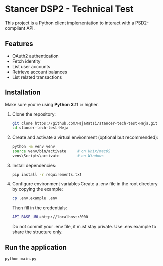 # Stancer DSP2 - Technical Test

This project is a Python client implementation to interact with a PSD2-compliant API.

## Features

- OAuth2 authentication
- Fetch identity
- List user accounts
- Retrieve account balances
- List related transactions

## Installation

Make sure you're using **Python 3.11** or higher.

1. Clone the repository:
   ```bash
   git clone https://github.com/HejaRatsi/stancer-tech-test-Heja.git
   cd stancer-tech-test-Heja
   ```
   
2. Create and activate a virtual environment (optional but recommended):
   ```bash
   python -m venv venv
   source venv/bin/activate     # on Unix/macOS
   venv\Scripts\activate        # on Windows
   ```
   
3. Install dependencies:
   ```bash
   pip install -r requirements.txt
   ```
4. Configure environment variables
   Create a .env file in the root directory by copying the example:
   ```bash
   cp .env.example .env
   ```
   Then fill in the credentials:
   ```bash
   API_BASE_URL=http://localhost:8000
   ```
   Do not commit your .env file, it must stay private. Use .env.example to share the structure only.
   

## Run the application 
   ```bash
   python main.py
   ```
